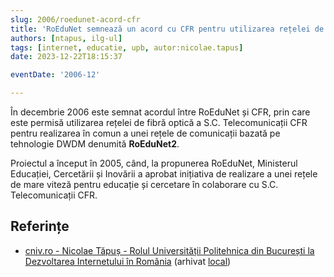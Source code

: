 ```yaml
---
slug: 2006/roedunet-acord-cfr
title: 'RoEduNet semnează un acord cu CFR pentru utilizarea rețelei de fibră optică'
authors: [ntapus, ilg-ul]
tags: [internet, educatie, upb, autor:nicolae.tapus]
date: 2023-12-22T18:15:37

eventDate: '2006-12'

---
```


În decembrie 2006 este semnat acordul între RoEduNet și CFR, prin care
este permisă utilizarea rețelei de fibră optică a S.C. Telecomunicații CFR
pentru realizarea în comun a unei rețele de comunicații bazată pe
tehnologie DWDM denumită **RoEduNet2**.

<!-- truncate -->

Proiectul a început în 2005, când, la propunerea RoEduNet,
Ministerul Educației, Cercetării și Inovării a aprobat
inițiativa de realizare a unei rețele de mare viteză pentru educație și
cercetare în colaborare cu S.C. Telecomunicații CFR.

## Referințe

- [cniv.ro - Nicolae Tăpuș - Rolul Universității Politehnica din București la Dezvoltarea Internetului în România](https://cniv.ro/documents/26/CNIV_Volum_Aniversar_2023_-_Versiune_Online_DPxioQg.pdf)  (arhivat [local](https://cronica-it.github.io/arhiva/))
